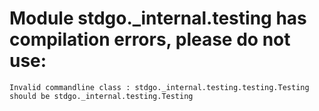 # Module stdgo._internal.testing has compilation errors, please do not use:
```
Invalid commandline class : stdgo._internal.testing.testing.Testing should be stdgo._internal.testing.Testing

```

